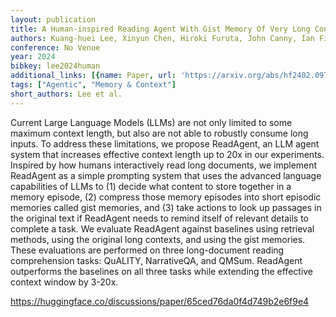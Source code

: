 ```yaml
---
layout: publication
title: A Human-inspired Reading Agent With Gist Memory Of Very Long Contexts
authors: Kuang-huei Lee, Xinyun Chen, Hiroki Furuta, John Canny, Ian Fischer
conference: No Venue
year: 2024
bibkey: lee2024human
additional_links: [{name: Paper, url: 'https://arxiv.org/abs/hf2402.09727'}]
tags: ["Agentic", "Memory & Context"]
short_authors: Lee et al.
---
```

Current Large Language Models (LLMs) are not only limited to some maximum context length, but also are not able to robustly consume long inputs. To address these limitations, we propose ReadAgent, an LLM agent system that increases effective context length up to 20x in our experiments. Inspired by how humans interactively read long documents, we implement ReadAgent as a simple prompting system that uses the advanced language capabilities of LLMs to (1) decide what content to store together in a memory episode, (2) compress those memory episodes into short episodic memories called gist memories, and (3) take actions to look up passages in the original text if ReadAgent needs to remind itself of relevant details to complete a task. We evaluate ReadAgent against baselines using retrieval methods, using the original long contexts, and using the gist memories. These evaluations are performed on three long-document reading comprehension tasks: QuALITY, NarrativeQA, and QMSum. ReadAgent outperforms the baselines on all three tasks while extending the effective context window by 3-20x.

https://huggingface.co/discussions/paper/65ced76da0f4d749b2e6f9e4